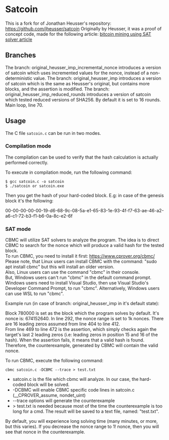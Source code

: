 # Satcoin
This is a fork for of Jonathan Heusser's repository: https://github.com/jheusser/satcoin 
Originally by Heusser, it was a proof of concept code, made for the following article: [bitcoin mining using SAT solver article](http://jheusser.github.com/2013/02/03/satcoin.html)

## Branches

The branch: original_heusser_imp_incremental_nonce introduces a version of satcoin which uses incremented values for the nonce, instead of a non-deterministic value.
The branch: original_heusser_imp introduces a version of satcoin which is the same as Heusser's original, but contains more blocks, and the assertion is modified.
The branch: original_heusser_imp_reduced_rounds introduces a version of satcoin which tested reduced versions of SHA256. By default it is set to 16 rounds. Main loop, line 70.


## Usage

The C file `satcoin.c` can be run in two modes.

### Compilation mode

The compilation can be used to verify that the hash calculation is actually performed correctly.

To execute in compilation mode, run the following command:

```
$ gcc satcoin.c -o satcoin
$ ./satcoin or satcoin.exe
```

Then you get the hash of your hard-coded block. E.g: in case of the genesis block it's the following:

00-00-00-00-00-19-d6-68-9c-08-5a-e1-65-83-1e-93-4f-f7-63-ae-46-a2-a6-c1-72-b3-f1-b6-0a-8c-e2-6f

### SAT mode

CBMC will utilize SAT solvers to analyze the program. The idea is to direct CBMC to search for the nonce which will produce a valid hash for the tested block.<br>
To run CBMC, you need to install it first: https://www.cprover.org/cbmc/ <br>
Please note, that Linux users can install CBMC with the command: "sudo apt install cbmc" but this will install an older version.<br>
Also, Linux users can use the command "cbmc" in their console.<br>
But, Windows users can't run "cbmc" in the default command prompt. Windows users need to install Visual Studio, then use Visual Studio's Developer Command Prompt, to run "cbmc".
Alternatively, Windows users can use WSL to run "cbmc".

Example run (in case of branch: original_heusser_imp in it's default state): 

Block 780000 is set as the block which the program solves by default. It's nonce is: 674152640. In line 292, the nonce range is set to 1k nonces. There are 16 leading zeros assumed from line 404 to line 412. <br>
From line 469 to line 472 is the assertion, which simply checks again the target's last 2 leading zeros (i.e: leading zeros in position 15 and 16 of the hash). When the assertion fails, it means that a valid hash is found.
Therefore, the counterexample, generated by CBMC will contain the valid nonce.

To run CBMC, execute the following command:

```
cbmc satcoin.c -DCBMC --trace > test.txt
```
- satcoin.c is the file which cbmc will analyze. In our case, the hard-coded block will be solved.
- -DCBMC will enable CBMC specific code lines in satcoin.c (__CPROVER_assume, nondet_uint)
- --trace options will generate the counterexample
- \> test.txt is needed because most of the time the counterexample is too long for a cmd. The result will be saved to a text file, named: "test.txt".

By default, you will experience long solving time (many minutes, or more, but this varies). If you decrease the nonce range to 1! nonce, then you will see that nonce in the counterexample.

